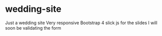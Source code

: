 # wedding-site
Just a wedding site
Very responsive 
Bootstrap 4
slick js for the slides
I will soon be validating the form
